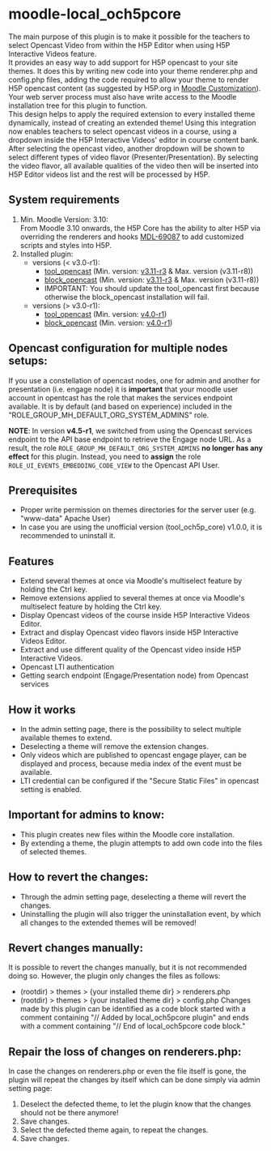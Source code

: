 moodle-local_och5pcore
=====================
The main purpose of this plugin is to make it possible for the teachers to select Opencast Video from within the H5P Editor when using H5P Interactive Videos feature.<br />
It provides an easy way to add support for H5P opencast to your site themes. It does this by writing new code into your theme renderer.php and config.php files, adding the code required to allow your theme to render H5P opencast content (as suggested by H5P.org in <a href="https://h5p.org/moodle-customization">Moodle Customization</a>). Your web server process must also have write access to the Moodle installation tree for this plugin to function.<br />
This design helps to apply the required extension to every installed theme dynamically, instead of creating an extended theme!
Using this integration now enables teachers to select opencast videos in a course, using a dropdown inside the H5P Interactive Videos' editor in course content bank. After selecting the opencast video, another dropdown will be shown to select different types of video flavor (Presenter/Presentation). By selecting the video flavor, all available qualities of the video then will be inserted into H5P Editor videos list and the rest will be processed by H5P.


System requirements
------------------
1. Min. Moodle Version: 3.10: <br />From Moodle 3.10 onwards, the H5P Core has the ability to alter H5P via overriding the renderers and hooks <a href="https://tracker.moodle.org/browse/MDL-69087">MDL-69087</a> to add customized scripts and styles into H5P.
2. Installed plugin:
   - versions (< v3.0-r1):
      - <a href="https://github.com/Opencast-Moodle/moodle-tool_opencast">tool_opencast</a> (Min. version: <a href="https://github.com/Opencast-Moodle/moodle-tool_opencast/releases/tag/v3.11-r3">v3.11-r3</a> & Max. version (v3.11-r8))
      - <a href="https://github.com/Opencast-Moodle/moodle-block_opencast">block_opencast</a> (Min. version: <a href="https://github.com/Opencast-Moodle/moodle-block_opencast/releases/tag/v3.11-r3">v3.11-r3</a> & Max. version (v3.11-r8))
      - IMPORTANT: You should update the tool_opencast first because otherwise the block_opencast installation will fail.
   - versions (> v3.0-r1):
      - <a href="https://github.com/Opencast-Moodle/moodle-tool_opencast">tool_opencast</a> (Min. version: <a href="https://github.com/Opencast-Moodle/moodle-tool_opencast/releases/tag/v4.0-r1">v4.0-r1</a>)
      - <a href="https://github.com/Opencast-Moodle/moodle-block_opencast">block_opencast</a> (Min. version: <a href="https://github.com/Opencast-Moodle/moodle-block_opencast/releases/tag/v4.0-r1">v4.0-r1</a>)

Opencast configuration for multiple nodes setups:
------------------
If you use a constellation of opencast nodes, one for admin and another for presentation (i.e. engage node) it is <b>important</b> that your moodle user account in opentcast has the role that makes the services endpoint available. It is by default (and based on experience) included in the "ROLE_GROUP_MH_DEFAULT_ORG_SYSTEM_ADMINS" role.

**NOTE**: In version **v4.5-r1**, we switched from using the Opencast services endpoint to the API base endpoint to retrieve the Engage node URL. As a result, the role `ROLE_GROUP_MH_DEFAULT_ORG_SYSTEM_ADMINS` **no longer has any effect** for this plugin. Instead, you need to **assign** the role `ROLE_UI_EVENTS_EMBEDDING_CODE_VIEW` to the Opencast API User.

Prerequisites
------------------
* Proper write permission on themes directories for the server user (e.g. "www-data" Apache User)
* In case you are using the unofficial version (tool_och5p_core) v1.0.0, it is recommended to uninstall it.

Features
------------------
* Extend several themes at once via Moodle's multiselect feature by holding the Ctrl key.
* Remove extensions applied to several themes at once via Moodle's multiselect feature by holding the Ctrl key.
* Display Opencast videos of the course inside H5P Interactive Videos Editor.
* Extract and display Opencast video flavors inside H5P Interactive Videos Editor.
* Extract and use different quality of the Opencast video inside H5P Interactive Videos.
* Opencast LTI authentication
* Getting search endpoint (Engage/Presentation node) from Opencast services

How it works
------------------
* In the admin setting page, there is the possibility to select multiple available themes to extend.
* Deselecting a theme will remove the extension changes.
* Only videos which are published to opencast engage player, can be displayed and process, because media index of the event must be available.
* LTI credential can be configured if the "Secure Static Files" in opencast setting is enabled.

Important for admins to know:
------------------
* This plugin creates new files within the Moodle core installation.
* By extending a theme, the plugin attempts to add own code into the files of selected themes.

How to revert the changes:
------------------
* Through the admin setting page, deselecting a theme will revert the changes.
* Uninstalling the plugin will also trigger the uninstallation event, by which all changes to the extended themes will be removed!

Revert changes manually:
------------------
It is possible to revert the changes manually, but it is not recommended doing so. However, the plugin only changes the files as follows:
* (rootdir) > themes > {your installed theme dir} > renderers.php
* (rootdir) > themes > {your installed theme dir} > config.php
Changes made by this plugin can be identified as a code block started with a comment containing "// Added by local_och5pcore plugin" and ends with a comment containing "// End of local_och5pcore code block."

Repair the loss of changes on renderers.php:
----------------
In case the changes on renderers.php or even the file itself is gone, the plugin will repeat the changes by itself which can be done simply via admin setting page:

1. Deselect the defected theme, to let the plugin know that the changes should not be there anymore!
2. Save changes.
3. Select the defected theme again, to repeat the changes.
4. Save changes.
